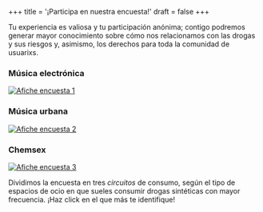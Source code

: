 +++
title = '¡Participa en nuestra encuesta!'
draft = false
+++

Tu experiencia es valiosa y tu participación anónima; contigo podremos generar mayor conocimiento sobre cómo nos relacionamos con las drogas y sus riesgos y, asimismo, los derechos para toda la comunidad de usuarixs.

### Música electrónica
[![Afiche encuesta 1](/img/encuesta1chico.png)](https://nexus.limesurvey.net/982618)

### Música urbana
[![Afiche encuesta 2](/img/encuesta2chico.png)](https://nexus.limesurvey.net/296861)

### Chemsex
[![Afiche encuesta 3](/img/encuesta3chico.png)](https://nexus.limesurvey.net/887335)

Dividimos la encuesta en tres _circuitos_ de consumo, según el tipo de espacios de ocio en que sueles consumir drogas sintéticas con mayor frecuencia. ¡Haz click en el que más te identifique!
